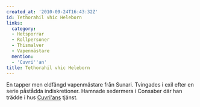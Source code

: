```yaml
---
created_at: '2010-09-24T16:43:32Z'
id: Tethorahil vhic Heleborn
links:
  category:
  - Hetsporrar
  - Rollpersoner
  - Thismalver
  - Vapenmästare
  mention:
  - 'Cuvri''an'
title: Tethorahil vhic Heleborn
---
```


En tapper men eldfängd vapenmästare från Sunari. Tvingades i exil efter en serie påstådda
indiskretioner. Hamnade sedermera i Consaber där han trädde i hus [Cuvri'ans] tjänst.

  [Cuvri'ans]: Cuvrian